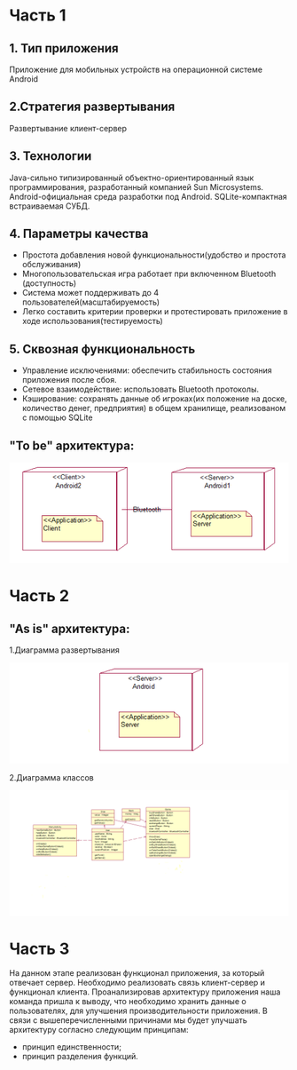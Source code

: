 # Часть 1
## 1. Тип приложения
Приложение для мобильных устройств на операционной системе Android 
## 2.Стратегия развертывания
 Развертывание клиент-сервер
## 3. Технологии
Java-сильно типизированный объектно-ориентированный язык программирования, разработанный компанией Sun Microsystems.
Android-официальная среда разработки под Android.
SQLite-компактная встраиваемая СУБД.
## 4. Параметры качества
* Простота добавления новой функциональности(удобство и простота обслуживания)
* Многопользовательская игра работает при включенном Bluetooth (доступность)
* Система может поддерживать до 4 пользователей(масштабируемость)
* Легко составить критерии проверки и протестировать приложение в ходе использования(тестируемость)
## 5. Сквозная функциональность
* Управление исключениями: обеспечить стабильность состояния приложения после сбоя.
* Сетевое взаимодействие: использовать Bluetooth протоколы.
* Кэширование: сохранять данные об игроках(их положение на доске, количество денег, предприятия) в общем хранилище, реализованом с помощью SQLite
## "To be" архитектура:
![](Deployment.png)

# Часть 2
## "As is" архитектура:
1.Диаграмма развертывания

![](Deployment_Our.png)


2.Диаграмма классов

![](ClassDiagram.png)

# Часть 3
На данном этапе реализован функционал приложения, за который отвечает сервер. Необходимо реализовать связь клиент-сервер и функционал клиента.
Проанализировав архитектуру приложения наша команда пришла к выводу, что необходимо хранить данные о пользователях, для улучшения производительности приложения.
В связи с вышеперечисленными причинами мы будет улучшать архитектуру согласно следующим принципам:
* принцип единственности;
* принцип разделения функций.
